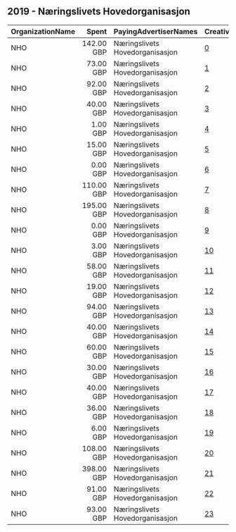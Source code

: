 ## 2019 - Næringslivets Hovedorganisasjon 
|OrganizationName|Spent|PayingAdvertiserNames|CreativeUrls|Impressions|Genders|AgeBrackets|CountryCodes|BillingAddresses|CandidateBallotInformation|
|:---|---:|:---|:---|---:|:---|:---|:---|:---|:---|
|NHO|142.00 GBP|Næringslivets Hovedorganisasjon|[0](https://www.snap.com/political-ads/asset/bb7cc3a1d5a6d5e87d66dfb5927cae987055a6954afbe87c732c43efd7b7bb63?mediaType=mp4)|68,914|FEMALE|18-30|norway|"Postboks 5250, Majorstuen,Oslo,0303,NO"||
|NHO|73.00 GBP|Næringslivets Hovedorganisasjon|[1](https://www.snap.com/political-ads/asset/2ead29c46ba043c90bb56653056ef69d4d579cd5513e977723978cc5bb961ece?mediaType=mp4)|33,765|FEMALE|18-30|norway|"Postboks 5250, Majorstuen,Oslo,0303,NO"||
|NHO|92.00 GBP|Næringslivets Hovedorganisasjon|[2](https://www.snap.com/political-ads/asset/d37d539d02b161bfd0858aa63f47be77e249c48d626d8a4e1a5ac512f552da76?mediaType=mp4)|44,425|FEMALE|18-30|norway|"Postboks 5250, Majorstuen,Oslo,0303,NO"||
|NHO|40.00 GBP|Næringslivets Hovedorganisasjon|[3](https://www.snap.com/political-ads/asset/cabaa6b48634cffa0a749ebd48809f5620edb4b84dd072811f40d63486df6316?mediaType=mp4)|21,270|FEMALE|18-30|norway|"Postboks 5250, Majorstuen,Oslo,0303,NO"||
|NHO|1.00 GBP|Næringslivets Hovedorganisasjon|[4](https://www.snap.com/political-ads/asset/679bc1e3050a2fbea278b2a19ee9d29fe66cb6c5827d4a70db54182825ee3d4f?mediaType=mp4)|1,431|FEMALE|16-|norway|"Postboks 5250, Majorstuen,Oslo,0303,NO"||
|NHO|15.00 GBP|Næringslivets Hovedorganisasjon|[5](https://www.snap.com/political-ads/asset/87c87c4bcf9e93881271075ae263ba5f173b13eaebc6dda567afa89b06fa8877?mediaType=mp4)|8,028|FEMALE|18-30|norway|"Postboks 5250, Majorstuen,Oslo,0303,NO"||
|NHO|0.00 GBP|Næringslivets Hovedorganisasjon|[6](https://www.snap.com/political-ads/asset/0f4b862f02098c52ff99f76f3c326505408fad49783f5e8082a90f30a497b1b7?mediaType=mp4)|411|FEMALE|16-|norway|"Postboks 5250, Majorstuen,Oslo,0303,NO"||
|NHO|110.00 GBP|Næringslivets Hovedorganisasjon|[7](https://www.snap.com/political-ads/asset/2a16b40d8f9f9bb921abaada614a512e368061324b447d8ea91d4a88b8167c53?mediaType=mp4)|49,755|FEMALE|18-30|norway|"Postboks 5250, Majorstuen,Oslo,0303,NO"||
|NHO|195.00 GBP|Næringslivets Hovedorganisasjon|[8](https://www.snap.com/political-ads/asset/efbbff705d8826c0dd45a09f25841f9fb3d1617fe8bd066cdc252247becf90c4?mediaType=mp4)|89,122|FEMALE|18-30|norway|"Postboks 5250, Majorstuen,Oslo,0303,NO"||
|NHO|0.00 GBP|Næringslivets Hovedorganisasjon|[9](https://www.snap.com/political-ads/asset/dab0333a5d81b19e9168fbf950e899cdb7515eaff609a470fc52d7bc4a9e6a7b?mediaType=mp4)|633|FEMALE|16-|norway|"Postboks 5250, Majorstuen,Oslo,0303,NO"||
|NHO|3.00 GBP|Næringslivets Hovedorganisasjon|[10](https://www.snap.com/political-ads/asset/a59e541c93e7470a87999705c0b9c41385cd55bc146d60e5cf9ec6d1d1f0c55f?mediaType=mp4)|3,347|FEMALE|16-|norway|"Postboks 5250, Majorstuen,Oslo,0303,NO"||
|NHO|58.00 GBP|Næringslivets Hovedorganisasjon|[11](https://www.snap.com/political-ads/asset/ee68f75f6248f47e8923f6cd0000e040a8d9ca4b073bfa2f784f835f09af11cc?mediaType=mp4)|26,404|FEMALE|18-30|norway|"Postboks 5250, Majorstuen,Oslo,0303,NO"||
|NHO|19.00 GBP|Næringslivets Hovedorganisasjon|[12](https://www.snap.com/political-ads/asset/7c1a8070c6b6dbe46538c7af5483b96bea4757c28f354080d51767f70f836d93?mediaType=mp4)|9,462|FEMALE|18-30|norway|"Postboks 5250, Majorstuen,Oslo,0303,NO"||
|NHO|94.00 GBP|Næringslivets Hovedorganisasjon|[13](https://www.snap.com/political-ads/asset/88a65e82669d757dfd51619e50e19ccda2a66bdbd753a4a3170134cb0b77d30e?mediaType=mp4)|50,392|FEMALE|18-30|norway|"Postboks 5250, Majorstuen,Oslo,0303,NO"||
|NHO|40.00 GBP|Næringslivets Hovedorganisasjon|[14](https://www.snap.com/political-ads/asset/6c36f0c547c73dbfb2639b3efda10d66c1ee3dee6a8c5d173957570e7250fcc8?mediaType=mp4)|21,210|FEMALE|18-30|norway|"Postboks 5250, Majorstuen,Oslo,0303,NO"||
|NHO|60.00 GBP|Næringslivets Hovedorganisasjon|[15](https://www.snap.com/political-ads/asset/13d9739cae53e4280c73f1e7bd1d71b269f14bf28b2f16e90867498122f0e7c2?mediaType=mp4)|55,777|FEMALE|25-|norway|"Postboks 5250, Majorstuen,Oslo,0303,NO"||
|NHO|30.00 GBP|Næringslivets Hovedorganisasjon|[16](https://www.snap.com/political-ads/asset/8552c9eee9084cb9b290aba6dbad2dcd15420f07161fc39e15d722bd0d35d9cd?mediaType=mp4)|13,992|FEMALE|18-30|norway|"Postboks 5250, Majorstuen,Oslo,0303,NO"||
|NHO|40.00 GBP|Næringslivets Hovedorganisasjon|[17](https://www.snap.com/political-ads/asset/4d13b5a66b05720a3573570b47affb99b34db0003bfcfe89923e190bf02527bd?mediaType=mp4)|20,339|FEMALE|18-30|norway|"Postboks 5250, Majorstuen,Oslo,0303,NO"||
|NHO|36.00 GBP|Næringslivets Hovedorganisasjon|[18](https://www.snap.com/political-ads/asset/032b06f9a4bece5b6b42e5eec343bb1dbe59bd4a57d1547ce7188e7d2de7f5db?mediaType=mp4)|17,223|FEMALE|18-30|norway|"Postboks 5250, Majorstuen,Oslo,0303,NO"||
|NHO|6.00 GBP|Næringslivets Hovedorganisasjon|[19](https://www.snap.com/political-ads/asset/2a16b40d8f9f9bb921abaada614a512e368061324b447d8ea91d4a88b8167c53?mediaType=mp4)|3,197|FEMALE|18-30|norway|"Postboks 5250, Majorstuen,Oslo,0303,NO"||
|NHO|108.00 GBP|Næringslivets Hovedorganisasjon|[20](https://www.snap.com/political-ads/asset/2ead29c46ba043c90bb56653056ef69d4d579cd5513e977723978cc5bb961ece?mediaType=mp4)|53,434|FEMALE|18-30|norway|"Postboks 5250, Majorstuen,Oslo,0303,NO"||
|NHO|398.00 GBP|Næringslivets Hovedorganisasjon|[21](https://www.snap.com/political-ads/asset/02df9a644adfaf658aca7abc2c474c30b96c73e303e99d814acd5f1dfaa40790?mediaType=mp4)|189,962|FEMALE|18-30|norway|"Postboks 5250, Majorstuen,Oslo,0303,NO"||
|NHO|91.00 GBP|Næringslivets Hovedorganisasjon|[22](https://www.snap.com/political-ads/asset/8552c9eee9084cb9b290aba6dbad2dcd15420f07161fc39e15d722bd0d35d9cd?mediaType=mp4)|47,818|FEMALE|18-30|norway|"Postboks 5250, Majorstuen,Oslo,0303,NO"||
|NHO|93.00 GBP|Næringslivets Hovedorganisasjon|[23](https://www.snap.com/political-ads/asset/13d9739cae53e4280c73f1e7bd1d71b269f14bf28b2f16e90867498122f0e7c2?mediaType=mp4)|85,718|FEMALE|25-|norway|"Postboks 5250, Majorstuen,Oslo,0303,NO"||
